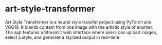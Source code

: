 # art-style-transformer
Art Style Transformer is a neural style transfer project using PyTorch and VGG19. It blends content from one image with the artistic style of another. The app features a Streamlit web interface where users can upload images, select a style, and generate a stylized output in real-time.
